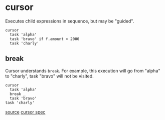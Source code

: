 
# cursor

Executes child expressions in sequence, but may be "guided".

```
cursor
  task 'alpha'
  task 'bravo' if f.amount > 2000
  task 'charly'
```

## break

Cursor understands `break`. For example, this execution will go from
"alpha" to "charly", task "bravo" will not be visited.
```
cursor
  task 'alpha'
  break _
  task 'bravo'
task 'charly'
```


[source](https://github.com/floraison/flor/tree/master/lib/flor/pcore/cursor.rb)
[cursor spec](https://github.com/floraison/flor/tree/master/spec/pcore/cursor_spec.rb)

